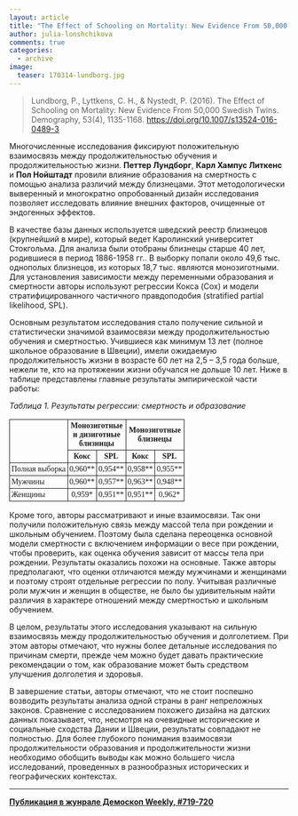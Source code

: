 ```yaml
---
layout: article
title: "The Effect of Schooling on Mortality: New Evidence From 50,000 Swedish Twins"
author: julia-lonshchikova
comments: true
categories: 
  - archive
image:
  teaser: 170314-lundborg.jpg
---
```


> Lundborg, P., Lyttkens, C. H., & Nystedt, P. (2016). The Effect of Schooling on Mortality: New Evidence From 50,000 Swedish Twins. Demography, 53(4), 1135-1168. https://doi.org/10.1007/s13524-016-0489-3

Многочисленные исследования фиксируют положительную взаимосвязь между продолжительностью обучения и продолжительностью жизни. **Петтер Лундборг**, **Карл Хампус Литкенс** и **Пол Нойштадт** провили влияние образования на смертность с помощью анализа различий между близнецами. Этот методологически выверенный и многократно опробованный дизайн исследования позволяет исследовать влияние внешних факторов, очищенные от эндогенных эффектов.

В качестве базы данных используется шведский реестр близнецов (крупнейший в мире), который ведет Каролинский университет Стокгольма. Для анализа были отобраны близнецы старше 40 лет, родившиеся в период 1886-1958 гг.. В выборку попали около 49,6 тыс. однополых близнецов, из которых 18,7 тыс. являются монозиготными. Для установления зависимости между переменными образования и смертности авторы используют регрессии Кокса (Cox) и модели стратифицированного частичного правдоподобия (stratified partial likelihood, SPL).

Основным результатом исследования стало получение сильной и статистически значимой взаимосвязи между продолжительностью обучения и смертностью. Учившиеся как минимум 13 лет (полное школьное образование в Швеции), имели ожидаемую продолжительность жизни в возрасте 60 лет на 2,5 – 3,5 года больше, нежели те, кто на протяжении жизни обучался не дольше 10 лет. Ниже в таблице представлены главные результаты эмпирической части работы:

*Таблица 1. Результаты регрессии: смертность и образование*
<style type="text/css">
.tg  {border-collapse:collapse;border-spacing:0;}
.tg td{font-family:Arial, sans-serif;font-size:14px;padding:3px 3px;border-style:solid;border-width:1px;overflow:hidden;word-break:normal;}
.tg th{font-family:Arial, sans-serif;font-size:14px;font-weight:normal;padding:3px 3px;border-style:solid;border-width:1px;overflow:hidden;word-break:normal;}
.tg .tg-ls8f{font-family:Georgia, serif !important;}
.tg .tg-oa1s{font-weight:bold;font-family:Georgia, serif !important;}
.tg .tg-jrsh{font-family:Georgia, serif !important;;text-align:center}
.tg .tg-lyle{font-weight:bold;font-family:Georgia, serif !important;;text-align:center}
</style>
<table class="tg">
  <tr>
    <th class="tg-oa1s" rowspan="2"></th>
    <th class="tg-lyle" colspan="2">Монозиготные<br>  и дизиготные <br>близницы</th>
    <th class="tg-lyle" colspan="2">Монозиготные <br>близнецы</th>
  </tr>
  <tr>
    <td class="tg-lyle">Кокс</td>
    <td class="tg-lyle">SPL</td>
    <td class="tg-lyle">Кокс</td>
    <td class="tg-lyle">SPL</td>
  </tr>
  <tr>
    <td class="tg-ls8f">Полная выборка</td>
    <td class="tg-jrsh">0,960**</td>
    <td class="tg-jrsh">0,954**</td>
    <td class="tg-jrsh">0,958**</td>
    <td class="tg-jrsh">0,955**</td>
  </tr>
  <tr>
    <td class="tg-ls8f">Мужчины</td>
    <td class="tg-jrsh">0,960**</td>
    <td class="tg-jrsh">0,957**</td>
    <td class="tg-jrsh">0,963**</td>
    <td class="tg-jrsh">0,948**</td>
  </tr>
  <tr>
    <td class="tg-ls8f">Женщины</td>
    <td class="tg-jrsh">0,959*</td>
    <td class="tg-jrsh">0,951**</td>
    <td class="tg-jrsh">0,951**</td>
    <td class="tg-jrsh">0,962*</td>
  </tr>
</table>


Кроме того, авторы рассматривают и иные взаимосвязи. Так они получили положительную связь между массой тела при рождении и школьным обучением. Поэтому была сделана переоценка основной модели смертности с включением информации о весе при рождении, чтобы проверить, как оценка обучения зависит от массы тела при рождении. Результаты оказались похожи на основные. Также авторы предполагают, что оценки отличаются между мужчинами и женщинами и поэтому строят отдельные регрессии по полу. Учитывая различные роли мужчин и женщин в обществе, не было бы удивительным найти различия в характере отношений между смертностью и школьным обучением.

В целом, результаты этого исследования указывают на сильную взаимосвязь между продолжительностью обучения и долголетием. При этом авторы отмечают, что нужны более детальные исследования по причинам смерти, прежде чем можно будет давать практические рекомендации о том, как образование может быть средством улучшения долголетия и здоровья.

В завершение статьи, авторы отмечают, что не стоит поспешно возводить результаты анализа одной страны в ранг непреложных законов. Сравнение с исследованием похожего дизайна на датских данных показывает, что, несмотря на очевидные исторические и социальные сходства Дании и Швеции, результаты совпадают не полностью. Для более глубокого понимания взаимосвязи продолжительности образования и продолжительности жизни необходимо обобщить выводы как можно большего числа исследований, проведенных в разнообразных исторических и географических контекстах.

***
**[Публикация в жунрале Демоскоп Weekly, #719-720](http://demoscope.ru/weekly/2017/0719/digest01.php)**